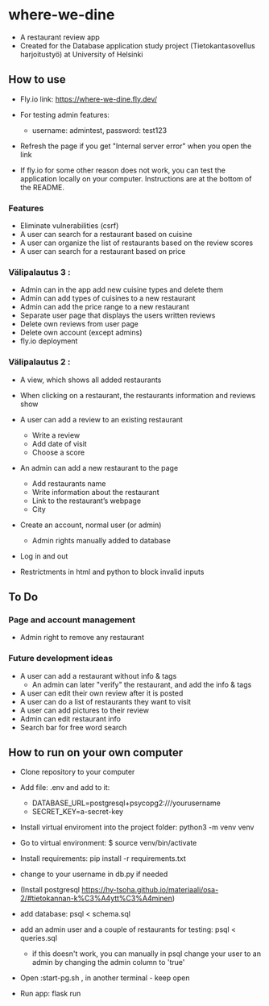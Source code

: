 # where-we-dine

- A restaurant review app
- Created for the Database application study project (Tietokantasovellus harjoitustyö) at University of Helsinki

 
## How to use
- Fly.io link: https://where-we-dine.fly.dev/
- For testing admin features: 
    - username: admintest, password: test123 
  
- Refresh the page if you get "Internal server error" when you open the link
- If fly.io for some other reason does not work, you can test the application locally on your computer. Instructions are at the bottom of the README.
### Features

- Eliminate vulnerabilities (csrf)
- A user can search for a restaurant based on cuisine
- A user can organize the list of restaurants based on the review scores
- A user can search for a restaurant based on price

### Välipalautus 3 :

- Admin can in the app add new cuisine types and delete them
- Admin can add types of cuisines to a new restaurant
- Admin can add the price range to a new restaurant
- Separate user page that displays the users written reviews
- Delete own reviews from user page
- Delete own account (except admins)
- fly.io deployment


### Välipalautus 2 : 

- A view, which shows all added restaurants 
- When clicking on a restaurant, the restaurants information and reviews show 
- A user can add a review to an existing restaurant 
    - Write a review 
    - Add date of visit 
    - Choose a score 

- An admin can add a new restaurant to the page 
    - Add restaurants name 
    - Write information about the restaurant 
    - Link to the restaurant’s webpage 
    - City 
 
- Create an account, normal user (or admin)
    - Admin rights manually added to database

- Log in and out 
- Restrictments in html and python to block invalid inputs


## To Do

### Page and account management
- Admin right to remove any restaurant 


### Future development ideas
- A user can add a restaurant without info & tags 
    - An admin can later "verify" the restaurant, and add the info & tags 
- A user can edit their own review after it is posted 
- A user can do a list of restaurants they want to visit 
- A user can add pictures to their review
- Admin can edit restaurant info
- Search bar for free word search

## How to run on your own computer
- Clone repository to your computer
- Add file: .env and add to it: 
    - DATABASE_URL=postgresql+psycopg2:///yourusername  
    - SECRET_KEY=a-secret-key
- Install virtual enviroment into the project folder: python3 -m venv venv
- Go to virtual environment: $ source venv/bin/activate
- Install requirements: pip install -r requirements.txt

- change to your username in db.py if needed
- (Install postgresql https://hy-tsoha.github.io/materiaali/osa-2/#tietokannan-k%C3%A4ytt%C3%A4minen)
- add database: psql < schema.sql
- add an admin user and a couple of restaurants for testing: psql < queries.sql
    - if this doesn't work, you can manually in psql change your user to an admin by changing the admin column to 'true'
- Open :start-pg.sh , in another terminal - keep open
- Run app: flask run

